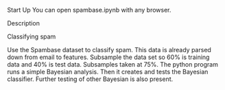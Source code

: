 Start Up
You can open spambase.ipynb with any browser.  

Description

Classifying spam

Use the Spambase dataset to classify spam. This data is already parsed down from email to features.  Subsample the data set so 60% is training data and 40% is test data. Subsamples taken at 75%.  The python program runs a simple Bayesian analysis.  Then it creates and tests the Bayesian classifier. Further testing of other Bayesian is also present.
